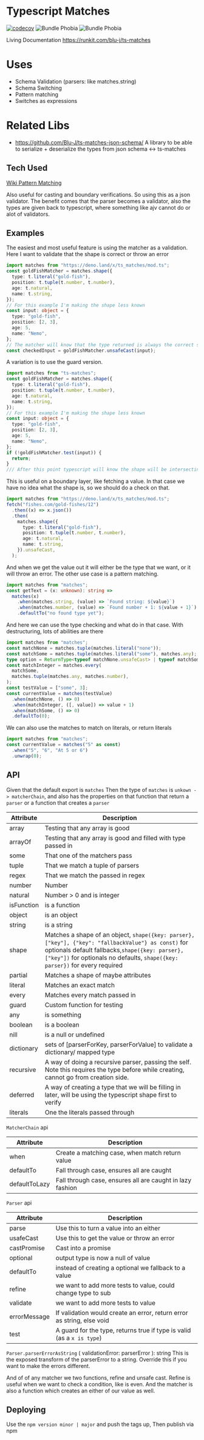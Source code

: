 # Typescript Matches

[![codecov](https://codecov.io/gh/Blu-J/ts-matches/branch/master/graph/badge.svg?token=RQ37H4AWWR)](https://codecov.io/gh/Blu-J/ts-matches)
![Bundle Phobia](https://badgen.net/bundlephobia/minzip/ts-matches)
![Bundle Phobia](https://badgen.net/bundlephobia/min/ts-matches)

Living Documentation https://runkit.com/blu-j/ts-matches

# Uses

- Schema Validation (parsers: like matches.string)
- Schema Switching
- Pattern matching
- Switches as expressions

# Related Libs

- https://github.com/Blu-J/ts-matches-json-schema/ A library to be able to
  serialize + deserialize the types from json schema <-> ts-matches

## Tech Used

[Wiki Pattern Matching](https://en.wikipedia.org/wiki/Pattern_matching)

Also useful for casting and boundary verifications. So using this as a json
validator. The benefit comes that the parser becomes a validator, also the types
are given back to typescript, where something like ajv cannot do or alot of
validators.

## Examples

The easiest and most useful feature is using the matcher as a validation. Here I
want to validate that the shape is correct or throw an error

```typescript
import matches from "https://deno.land/x/ts_matches/mod.ts";
const goldFishMatcher = matches.shape({
  type: t.literal("gold-fish"),
  position: t.tuple(t.number, t.number),
  age: t.natural,
  name: t.string,
});
// For this example I'm making the shape less known
const input: object = {
  type: "gold-fish",
  position: [2, 3],
  age: 5,
  name: "Nemo",
};
// The matcher will know that the type returned is always the correct shape, and the type will reflect that
const checkedInput = goldFishMatcher.unsafeCast(input);
```

A variation is to use the guard version.

```typescript
import matches from "ts-matches";
const goldFishMatcher = matches.shape({
  type: t.literal("gold-fish"),
  position: t.tuple(t.number, t.number),
  age: t.natural,
  name: t.string,
});
// For this example I'm making the shape less known
const input: object = {
  type: "gold-fish",
  position: [2, 3],
  age: 5,
  name: "Nemo",
};
if (!goldFishMatcher.test(input)) {
  return;
}
/// After this point typescript will know the shape will be intersecting the shape we defined in the matcher
```

This is useful on a boundary layer, like fetching a value. In that case we have
no idea what the shape is, so we should do a check on that.

```typescript
import matches from "https://deno.land/x/ts_matches/mod.ts";
fetch("fishes.com/gold-fishes/12")
  .then((x) => x.json())
  .then(
    matches.shape({
      type: t.literal("gold-fish"),
      position: t.tuple(t.number, t.number),
      age: t.natural,
      name: t.string,
    }).unsafeCast,
  );
```

And when we get the value out it will either be the type that we want, or it
will throw an error. The other use case is a pattern matching.

```typescript
import matches from "matches";
const getText = (x: unknown): string =>
  matches(x)
    .when(matches.string, (value) => `Found string: ${value}`)
    .when(matches.number, (value) => `Found number + 1: ${value + 1}`)
    .defaultTo("no found type yet");
```

And here we can use the type checking and what do in that case. With
destructuring, lots of abilities are there

```typescript
import matches from "matches";
const matchNone = matches.tuple(matches.literal("none"));
const matchSome = matches.tuple(matches.literal("some"), matches.any);
type option = ReturnType<typeof matchNone.unsafeCast> | typeof matchSome._TYPE;
const matchInteger = matches.every(
  matchSome,
  matches.tuple(matches.any, matches.number),
);
const testValue = ["some", 3];
const currentValue = matches(testValue)
  .when(matchNone, () => 0)
  .when(matchInteger, ([, value]) => value + 1)
  .when(matchSome, () => 0)
  .defaultTo(0);
```

We can also use the matches to match on literals, or return literals

```typescript
import matches from "matches";
const currentValue = matches("5" as const)
  .when("5", "6", "At 5 or 6")
  .unwrap(0);
```

## API

Given that the default export is `matches` Then the type of `matches` is
`unkown -> matcherChain`, and also has the properties on that function that
return a `parser` or a function that creates a `parser`

| Attribute  | Description                                                                                                                                                                                                                           |
| ---------- | ------------------------------------------------------------------------------------------------------------------------------------------------------------------------------------------------------------------------------------- |
| array      | Testing that any array is good                                                                                                                                                                                                        |
| arrayOf    | Testing that any array is good and filled with type passed in                                                                                                                                                                         |
| some       | That one of the matchers pass                                                                                                                                                                                                         |
| tuple      | That we match a tuple of parsers                                                                                                                                                                                                      |
| regex      | That we match the passed in regex                                                                                                                                                                                                     |
| number     | Number                                                                                                                                                                                                                                |
| natural    | Number > 0 and is integer                                                                                                                                                                                                             |
| isFunction | is a function                                                                                                                                                                                                                         |
| object     | is an object                                                                                                                                                                                                                          |
| string     | is a string                                                                                                                                                                                                                           |
| shape      | Matches a shape of an object, `shape({key: parser}, ["key"], {"key": "fallbackValue"} as const)` for optionals default fallbacks,`shape({key: parser}, ["key"])` for optionals no defaults, `shape({key: parser})` for every required |
| partial    | Matches a shape of maybe attributes                                                                                                                                                                                                   |
| literal    | Matches an exact match                                                                                                                                                                                                                |
| every      | Matches every match passed in                                                                                                                                                                                                         |
| guard      | Custom function for testing                                                                                                                                                                                                           |
| any        | is something                                                                                                                                                                                                                          |
| boolean    | is a boolean                                                                                                                                                                                                                          |
| nill       | is a null or undefined                                                                                                                                                                                                                |
| dictionary | sets of [parserForKey, parserForValue] to validate a dictionary/ mapped type                                                                                                                                                          |
| recursive  | A way of doing a recursive parser, passing the self. Note this requires the type before while creating, cannot go from creation side.                                                                                                 |
| deferred   | A way of creating a type that we will be filling in later, will be using the typescript shape first to verify                                                                                                                         |
| literals   | One the literals passed through                                                                                                                                                                                                       |

`MatcherChain` api

| Attribute     | Description                                               |
| ------------- | --------------------------------------------------------- |
| when          | Create a matching case, when match return value           |
| defaultTo     | Fall through case, ensures all are caught                 |
| defaultToLazy | Fall through case, ensures all are caught in lazy fashion |

`Parser` api

| Attribute    | Description                                                            |
| ------------ | ---------------------------------------------------------------------- |
| parse        | Use this to turn a value into an either                                |
| usafeCast    | Use this to get the value or throw an error                            |
| castPromise  | Cast into a promise                                                    |
| optional     | output type is now a null of value                                     |
| defaultTo    | instead of creating a optional we fallback to a value                  |
| refine       | we want to add more tests to value, could change type to sub           |
| validate     | we want to add more tests to value                                     |
| errorMessage | If validation would create an error, return error as string, else void |
| test         | A guard for the type, returns true if type is valid (as a `x is type`) |

`Parser.parserErrorAsString` ( validationError: parserError ): string This is
the exposed transform of the parserError to a string. Override this if you want
to make the errors different.

And of of any matcher we two functions, refine and unsafe cast. Refine is useful
when we want to check a condition, like is even. And the matcher is also a
function which creates an either of our value as well.

## Deploying

Use the `npm version minor | major` and push the tags up, Then publish via npm
